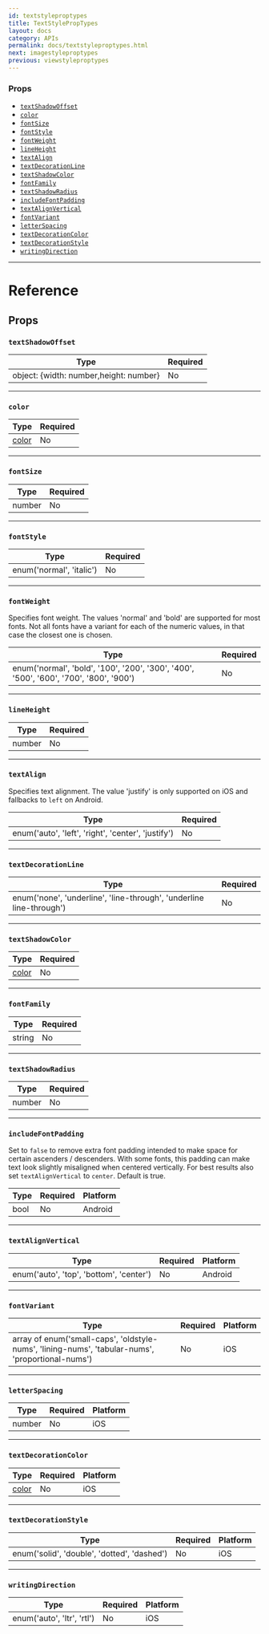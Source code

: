 ```yaml
---
id: textstyleproptypes
title: TextStylePropTypes
layout: docs
category: APIs
permalink: docs/textstyleproptypes.html
next: imagestyleproptypes
previous: viewstyleproptypes
---
```

### Props

- [`textShadowOffset`](docs/textstyleproptypes.html#textshadowoffset)
- [`color`](docs/textstyleproptypes.html#color)
- [`fontSize`](docs/textstyleproptypes.html#fontsize)
- [`fontStyle`](docs/textstyleproptypes.html#fontstyle)
- [`fontWeight`](docs/textstyleproptypes.html#fontweight)
- [`lineHeight`](docs/textstyleproptypes.html#lineheight)
- [`textAlign`](docs/textstyleproptypes.html#textalign)
- [`textDecorationLine`](docs/textstyleproptypes.html#textdecorationline)
- [`textShadowColor`](docs/textstyleproptypes.html#textshadowcolor)
- [`fontFamily`](docs/textstyleproptypes.html#fontfamily)
- [`textShadowRadius`](docs/textstyleproptypes.html#textshadowradius)
- [`includeFontPadding`](docs/textstyleproptypes.html#includefontpadding)
- [`textAlignVertical`](docs/textstyleproptypes.html#textalignvertical)
- [`fontVariant`](docs/textstyleproptypes.html#fontvariant)
- [`letterSpacing`](docs/textstyleproptypes.html#letterspacing)
- [`textDecorationColor`](docs/textstyleproptypes.html#textdecorationcolor)
- [`textDecorationStyle`](docs/textstyleproptypes.html#textdecorationstyle)
- [`writingDirection`](docs/textstyleproptypes.html#writingdirection)






---

# Reference

## Props

### `textShadowOffset`



| Type | Required |
| - | - |
| object: {width: number,height: number} | No |




---

### `color`



| Type | Required |
| - | - |
| [color](docs/colors.html) | No |




---

### `fontSize`



| Type | Required |
| - | - |
| number | No |




---

### `fontStyle`



| Type | Required |
| - | - |
| enum('normal', 'italic') | No |




---

### `fontWeight`

Specifies font weight. The values 'normal' and 'bold' are supported for
most fonts. Not all fonts have a variant for each of the numeric values,
in that case the closest one is chosen.

| Type | Required |
| - | - |
| enum('normal', 'bold', '100', '200', '300', '400', '500', '600', '700', '800', '900') | No |




---

### `lineHeight`



| Type | Required |
| - | - |
| number | No |




---

### `textAlign`

Specifies text alignment. The value 'justify' is only supported on iOS and
fallbacks to `left` on Android.

| Type | Required |
| - | - |
| enum('auto', 'left', 'right', 'center', 'justify') | No |




---

### `textDecorationLine`



| Type | Required |
| - | - |
| enum('none', 'underline', 'line-through', 'underline line-through') | No |




---

### `textShadowColor`



| Type | Required |
| - | - |
| [color](docs/colors.html) | No |




---

### `fontFamily`



| Type | Required |
| - | - |
| string | No |




---

### `textShadowRadius`



| Type | Required |
| - | - |
| number | No |




---

### `includeFontPadding`

Set to `false` to remove extra font padding intended to make space for certain ascenders / descenders.
With some fonts, this padding can make text look slightly misaligned when centered vertically.
For best results also set `textAlignVertical` to `center`. Default is true.


| Type | Required | Platform |
| - | - | - |
| bool | No | Android  |




---

### `textAlignVertical`



| Type | Required | Platform |
| - | - | - |
| enum('auto', 'top', 'bottom', 'center') | No | Android  |




---

### `fontVariant`



| Type | Required | Platform |
| - | - | - |
| array of enum('small-caps', 'oldstyle-nums', 'lining-nums', 'tabular-nums', 'proportional-nums') | No | iOS  |




---

### `letterSpacing`



| Type | Required | Platform |
| - | - | - |
| number | No | iOS  |




---

### `textDecorationColor`



| Type | Required | Platform |
| - | - | - |
| [color](docs/colors.html) | No | iOS  |




---

### `textDecorationStyle`



| Type | Required | Platform |
| - | - | - |
| enum('solid', 'double', 'dotted', 'dashed') | No | iOS  |




---

### `writingDirection`



| Type | Required | Platform |
| - | - | - |
| enum('auto', 'ltr', 'rtl') | No | iOS  |






